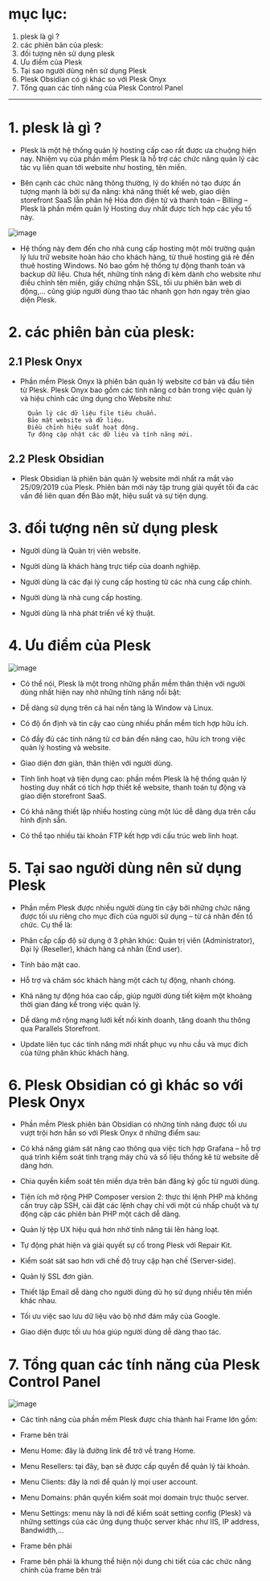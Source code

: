 # mục lục:

1. plesk là gì ?
2. các phiên bản của plesk:
3. đối tượng nên sử dụng plesk
4. Ưu điểm của Plesk
5. Tại sao người dùng nên sử dụng Plesk
6. Plesk Obsidian có gì khác so với Plesk Onyx 
7. Tổng quan các tính năng của Plesk Control Panel

---------------------------------------------------------------------------------------------------------




# 1. plesk là gì ?

- Plesk là một hệ thống quản lý hosting cấp cao rất được ưa chuộng hiện nay. Nhiệm vụ của phần mềm Plesk là hỗ trợ các chức năng quản lý các tác vụ liên quan tới website như hosting, tên miền. 

- Bên cạnh các chức năng thông thường, lý do khiến nó tạo được ấn tượng mạnh là bởi sự đa năng: khả năng thiết kế web, giao diện storefront SaaS lẫn phân hệ Hóa đơn điện tử và thanh toán – Billing – Plesk là phần mềm quản lý Hosting duy nhất được tích hợp các yếu tố này.

![image](https://user-images.githubusercontent.com/95491130/185874339-d843e313-67b7-47aa-86eb-68f03cb548e9.png)

- Hệ thống này đem đến cho nhà cung cấp hosting một môi trường quản lý lưu trữ website hoàn hảo cho khách hàng, từ thuê hosting giá rẻ đến thuê hosting Windows. Nó bao gồm hệ thống tự động thanh toán và backup dữ liệu. Chưa hết, những tính năng đi kèm dành cho website như điều chỉnh tên miền, giấy chứng nhận SSL, tối ưu phiên bản web di động,… cũng giúp người dùng thao tác nhanh gọn hơn ngay trên giao diện Plesk.

# 2. các phiên bản của plesk:

## 2.1 Plesk Onyx

- Phần mềm Plesk Onyx là phiên bản quản lý website cơ bản và đầu tiên từ Plesk. Plesk Onyx bao gồm các tính năng cơ bản trong việc quản lý và hiệu chỉnh các ứng dụng cho Website như:

        Quản lý các dữ liệu file tiêu chuẩn.
        Bảo mật website và dữ liệu.
        Điều chỉnh hiệu suất hoạt động.
        Tự động cập nhật các dữ liệu và tính năng mới.
        
## 2.2 Plesk Obsidian

- Plesk Obsidian là phiên bản quản lý website mới nhất ra mắt vào 25/09/2019 của Plesk. Phiên bản mới này tập trung giải quyết tối đa các vấn đề liên quan đến Bảo mật, hiệu suất và sự tiện dụng.

# 3. đối tượng nên sử dụng plesk

- Người dùng là Quản trị viên website.

- Người dùng là khách hàng trực tiếp của doanh nghiệp.

- Người dùng là các đại lý cung cấp hosting từ các nhà cung cấp chính.

- Người dùng là nhà cung cấp hosting.

- Người dùng là nhà phát triển về kỹ thuật.

# 4. Ưu điểm của Plesk

![image](https://user-images.githubusercontent.com/95491130/185874845-22748dbc-3bd7-4c20-b42f-6a22da41fe2f.png)

- Có thể nói, Plesk là một trong những phần mềm thân thiện với người dùng nhất hiện nay nhờ những tính năng nổi bật:

- Dễ dàng sử dụng trên cả hai nền tảng là Window và Linux.

- Có độ ổn định và tin cậy cao cùng nhiều phần mềm tích hợp hữu ích.

- Có đầy đủ các tính năng từ cơ bản đến nâng cao, hữu ích trong việc quản lý hosting và website.

- Giao diện đơn giản, thân thiện với người dùng.

- Tính linh hoạt và tiện dụng cao: phần mềm Plesk là hệ thống quản lý hosting duy nhất có tích hợp thiết kế website, thanh toán tự động và giao diện storefront SaaS.

- Có khả năng thiết lập nhiều hosting cùng một lúc dễ dàng dựa trên cấu hình định sẵn.

- Có thể tạo nhiều tài khoản FTP kết hợp với cấu trúc web linh hoạt.

# 5. Tại sao người dùng nên sử dụng Plesk

- Phần mềm Plesk được nhiều người dùng tin cậy bởi những chức năng được tối ưu riêng cho mục đích của người sử dụng – từ cá nhân đến tổ chức. Cụ thể là:

- Phân cấp cấp độ sử dụng ở 3 phân khúc: Quản trị viên (Administrator), Đại lý (Reseller), khách hàng cá nhân (End user).

- Tính bảo mật cao.

- Hỗ trợ và chăm sóc khách hàng một cách tự động, nhanh chóng.

- Khả năng tự động hóa cao cấp, giúp người dùng tiết kiệm một khoảng thời gian đáng kể trong việc quản lý.

- Dễ dàng mở rộng mạng lưới kết nối kinh doanh, tăng doanh thu thông qua Parallels Storefront.

- Update liên tục các tính năng mới nhất phục vụ nhu cầu và mục đích của từng phân khúc khách hàng.

# 6. Plesk Obsidian có gì khác so với Plesk Onyx 

- Phần mềm Plesk phiên bản Obsidian có những tính năng được tối ưu vượt trội hơn hẳn so với Plesk Onyx ở những điểm sau:

- Có khả năng giám sát nâng cao thông qua việc tích hợp Grafana – hỗ trợ quá trình kiểm soát tình trạng máy chủ và số liệu thống kê từ website dễ dàng hơn.

- Chia quyền kiểm soát tên miền dựa trên bản đăng ký gốc từ người dùng.

- Tiện ích mở rộng PHP Composer version 2: thực thi lệnh PHP mà không cần truy cập SSH, cài đặt các lệnh chạy chỉ với một cú nhấp chuột và tự động cập các phiên bản PHP  một cách dễ dàng.

- Quản lý tệp UX hiệu quả hơn nhờ tính năng tải lên hàng loạt.

- Tự động phát hiện và giải quyết sự cố trong Plesk với Repair Kit.

- Kiểm soát sát sao hơn với chế độ truy cập hạn chế (Server-side).

- Quản lý SSL đơn giản.

- Thiết lập Email dễ dàng cho người dùng dù họ sử dụng nhiều tên miền khác nhau.

- Tối ưu việc sao lưu dữ liệu vào bộ nhớ đám mây của Google.

- Giao diện được tối ưu hóa giúp người dùng dễ dàng thao tác. 

# 7. Tổng quan các tính năng của Plesk Control Panel

![image](https://user-images.githubusercontent.com/95491130/185875384-ea4dc030-d74a-4f25-a446-60471cba0b51.png)

- Các tính năng của phần mềm Plesk được chia thành hai Frame lớn gồm:

- Frame bên trái 

- Menu Home: đây là đường link để trở về trang Home.

- Menu Resellers: tại đây, bạn sẽ được cấp quyền để quản lý tài khoản. 

- Menu Clients: đây là nơi để quản lý mọi user account.

- Menu Domains: phân quyền kiểm soát mọi domain trực thuộc server.

- Menu Settings: menu này là nơi để kiểm soát setting config (Plesk) và những settings của các ứng dụng thuộc server khác như IIS, IP address, Bandwidth,…

- Frame bên phải

- Frame bên phải là khung thể hiện nội dung chi tiết của các chức năng chính của frame bên trái





























